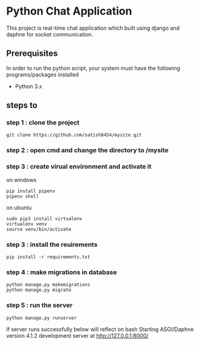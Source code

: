 # Python Chat Application

This project is real-time chat application which built using django and daphne for socket communication.

## Prerequisites

In order to run the python script, your system must have the following programs/packages installed
* Python 3.x

## steps to 

### step 1 : clone the project
```
git clone https://github.com/satish8454/mysite.git
```
### step 2 : open cmd and change the directory to /mysite

### step 3 : create virual environment and activate it
on windows
```
pip install pipenv
pipenv shell
```
on ubuntu
```
sudo pip3 install virtualenv 
virtualenv venv
source venv/bin/activate
```
### step 3 : install the reuirements
```
pip install -r requirements.txt
```
### step 4 : make migrations in database
```
python manage.py makemigrations
python manage.py migrate
```
### step 5 : run the server
```
python manage.py runserver
```

If server runs successfully below will reflect on bash
Starting ASGI/Daphne version 4.1.2 development server at http://127.0.0.1:8000/
